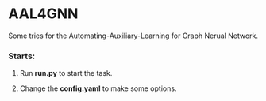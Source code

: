 # AAL4GNN
Some tries for the Automating-Auxiliary-Learning for Graph Nerual Network.

### Starts:
1. Run **run.py** to start the task.

2. Change the **config.yaml** to make some options.
